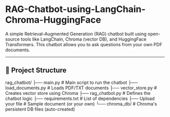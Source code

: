 # RAG-Chatbot-using-LangChain-Chroma-HuggingFace

A simple Retrieval-Augmented Generation (RAG) chatbot built using open-source tools like LangChain, Chroma (vector DB), and HuggingFace Transformers. This chatbot allows you to ask questions from your own PDF documents.

---

## 📁 Project Structure

rag_chatbot/
├── main.py # Main script to run the chatbot
├── load_documents.py # Loads PDF/TXT documents
├── vector_store.py # Creates vector store using Chroma
├── rag_chatbot.py # Defines the chatbot logic
├── requirements.txt # List of dependencies
├── Upload your file # Sample document (or your own)
└── chroma_db/ # Chroma's persistent DB files (auto-created)
